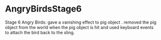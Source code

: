 # AngryBirdsStage6
Stage 6 Angry Birds: gave a vanishing effect to pig object . removed the pig object from the world when the pig object is hit
and used keyboard events to attach the bird back to the sling.
